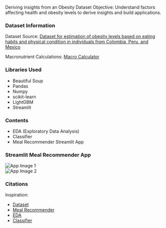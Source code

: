 Deriving insights from an Obesity Dataset
Objective:
Understand factors affecting health and obesity levels to derive insights and build applications.

### Dataset Information

Dataset Source:
[Dataset for estimation of obesity levels based on eating habits and physical condition in individuals from Colombia, Peru, and Mexico](https://www.sciencedirect.com/science/article/pii/S2352340919306985?via%3Dihub)

Macronutrient Calculations:
[Macro Calculator](https://www.calculator.net/macro-calculator.html)

### Libraries Used

- Beautiful Soup
- Pandas
- Numpy
- scikit-learn
- LightGBM
- Streamlit

### Contents

- EDA (Exploratory Data Analysis)
- Classifier
- Meal Recommender Streamlit App

### Streamlit Meal Recommender App

![App Image 1](https://github.com/akucsd/ECE-143-Group-14/assets/138235786/ac8d74b3-1e2c-4a0c-aa4a-8433e942dcb7)  
![App Image 2](https://github.com/akucsd/ECE-143-Group-14/assets/138235786/2a0da46a-e19e-4f6b-9a3c-f330422a4109)

### Citations

Inspiration:

- [Dataset](https://archive.ics.uci.edu/dataset/544/estimation+of+obesity+levels+based+on+eating+habits+and+physical+condition)
- [Meal Recommender](https://github.com/AngelsGills/Meal-Recommendation-Optimization/tree/main)
- [EDA](https://stacyy.medium.com/itp-449-exploratory-data-analysis-project-obesity-levels-based-on-eating-habits-and-physical-82fa10775c2e)
- [Classifier](https://medium.com/geekculture/obesity-classification-and-data-analysis-via-machine-learning-6635682f0f87)

